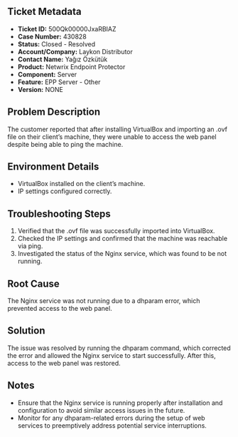 ## Ticket Metadata
- **Ticket ID:** 500Qk00000JxaRBIAZ
- **Case Number:** 430828
- **Status:** Closed - Resolved
- **Account/Company:** Laykon Distributor
- **Contact Name:** Yağız Özkütük
- **Product:** Netwrix Endpoint Protector
- **Component:** Server
- **Feature:** EPP Server - Other
- **Version:** NONE

## Problem Description
The customer reported that after installing VirtualBox and importing an .ovf file on their client’s machine, they were unable to access the web panel despite being able to ping the machine.

## Environment Details
- VirtualBox installed on the client’s machine.
- IP settings configured correctly.

## Troubleshooting Steps
1. Verified that the .ovf file was successfully imported into VirtualBox.
2. Checked the IP settings and confirmed that the machine was reachable via ping.
3. Investigated the status of the Nginx service, which was found to be not running.

## Root Cause
The Nginx service was not running due to a dhparam error, which prevented access to the web panel.

## Solution
The issue was resolved by running the dhparam command, which corrected the error and allowed the Nginx service to start successfully. After this, access to the web panel was restored.

## Notes
- Ensure that the Nginx service is running properly after installation and configuration to avoid similar access issues in the future.
- Monitor for any dhparam-related errors during the setup of web services to preemptively address potential service interruptions.